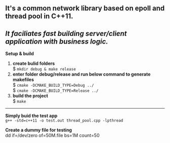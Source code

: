 ## It's a common network library based on epoll and thread pool in C++11.     
*It faciliates fast building server/client application with business logic.*
--------------------------------------------------    
**Setup & build**
1. **create bulid folders**   
$ `mkdir debug & make release`
2. **enter folder debug/release and run below command to generate makefiles**    
$ `cmake -DCMAKE_BUILD_TYPE=Debug ../`    
$ `cmake -DCMAKE_BUILD_TYPE=Release ../`   
3. **build the project**    
$ `make`
--------------------------------------------------    
**Simply buid the test app**  
`g++ -std=c++11 -o test.out thread_pool.cpp -lpthread`         

**Create a dummy file for testing**    
dd if=/dev/zero of=50M.file bs=1M count=50
